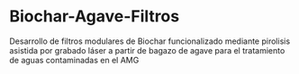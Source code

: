 # Biochar-Agave-Filtros
Desarrollo de filtros modulares de Biochar funcionalizado mediante  pirolisis asistida por grabado láser a partir de bagazo de agave para el  tratamiento de aguas contaminadas en el AMG
